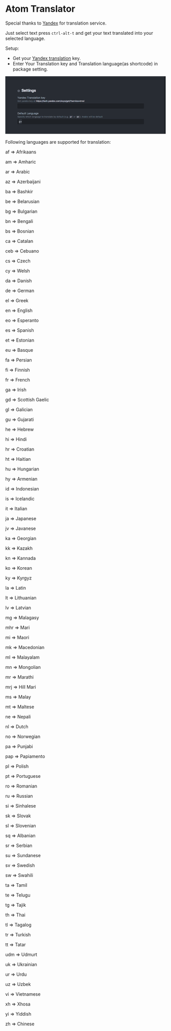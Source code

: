 # Atom Translator

Special thanks to [Yandex](https://translate.yandex.com/) for translation service.

Just select text press `ctrl-alt-t` and get your text translated into your selected language.

Setup:
* Get your [Yandex translation](https://tech.yandex.com/keys/get/?service=trnsl) key.
* Enter Your Translation key and Translation language(as shortcode) in package setting.

![Setting](https://raw.githubusercontent.com/bhaskardabhi/atom-translator/master/setting.png)

Following languages are supported for translation:

af => Afrikaans

am => Amharic

ar => Arabic

az => Azerbaijani

ba => Bashkir

be => Belarusian

bg => Bulgarian

bn => Bengali

bs => Bosnian

ca => Catalan

ceb => Cebuano

cs => Czech

cy => Welsh

da => Danish

de => German

el => Greek

en => English

eo => Esperanto

es => Spanish

et => Estonian

eu => Basque

fa => Persian

fi => Finnish

fr => French

ga => Irish

gd => Scottish Gaelic

gl => Galician

gu => Gujarati

he => Hebrew

hi => Hindi

hr => Croatian

ht => Haitian

hu => Hungarian

hy => Armenian

id => Indonesian

is => Icelandic

it => Italian

ja => Japanese

jv => Javanese

ka => Georgian

kk => Kazakh

kn => Kannada

ko => Korean

ky => Kyrgyz

la => Latin

lt => Lithuanian

lv => Latvian

mg => Malagasy

mhr => Mari

mi => Maori

mk => Macedonian

ml => Malayalam

mn => Mongolian

mr => Marathi

mrj => Hill Mari

ms => Malay

mt => Maltese

ne => Nepali

nl => Dutch

no => Norwegian

pa => Punjabi

pap => Papiamento

pl => Polish

pt => Portuguese

ro => Romanian

ru => Russian

si => Sinhalese

sk => Slovak

sl => Slovenian

sq => Albanian

sr => Serbian

su => Sundanese

sv => Swedish

sw => Swahili

ta => Tamil

te => Telugu

tg => Tajik

th => Thai

tl => Tagalog

tr => Turkish

tt => Tatar

udm => Udmurt

uk => Ukrainian

ur => Urdu

uz => Uzbek

vi => Vietnamese

xh => Xhosa

yi => Yiddish

zh => Chinese
